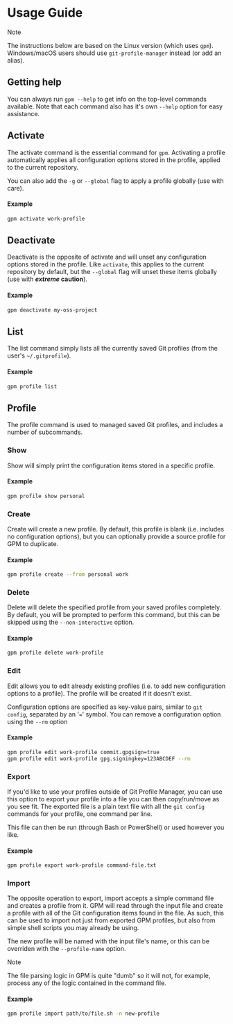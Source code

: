 # Usage Guide

> [!NOTE]
> The instructions below are based on the Linux version (which uses `gpm`).
> Windows/macOS users should use `git-profile-manager` instead (or add an alias).

## Getting help

You can always run `gpm --help` to get info on the top-level commands available. Note that each command also has it's own `--help` option for easy assistance.

## Activate

The activate command is the essential command for `gpm`. Activating a profile automatically applies all configuration options stored in the profile, applied to the current repository.

You can also add the `-g` or `--global` flag to apply a profile globally (use with care).

#### Example

```bash
gpm activate work-profile
```

## Deactivate

Deactivate is the opposite of activate and will unset any configuration options stored in the profile. Like `activate`, this applies to the current repository by default, but the `--global` flag will unset these items globally (use with ***extreme* caution**).

#### Example

```bash
gpm deactivate my-oss-project
```

## List

The list command simply lists all the currently saved Git profiles (from the user's `~/.gitprofile`).

#### Example

```bash
gpm profile list
```

## Profile

The profile command is used to managed saved Git profiles, and includes a number of subcommands.

### Show

Show will simply print the configuration items stored in a specific profile.

#### Example

```bash
gpm profile show personal
```

### Create

Create will create a new profile. By default, this profile is blank (i.e. includes no configuration options), but you can optionally provide a source profile for GPM to duplicate.

#### Example

```bash
gpm profile create --from personal work
```

### Delete

Delete will delete the specified profile from your saved profiles completely. By default, you will be prompted to perform this command, but this can be skipped using the `--non-interactive` option.

#### Example

```bash
gpm profile delete work-profile
```

### Edit

Edit allows you to edit already existing profiles (i.e. to add new configuration options to a profile). The profile will be created if it doesn't exist.

Configuration options are specified as key-value pairs, similar to `git config`, separated by an '`=`' symbol. You can remove a configuration option using the `--rm` option

#### Example

```bash
gpm profile edit work-profile commit.gpgsign=true
gpm profile edit work-profile gpg.signingkey=123ABCDEF --rm
```

### Export

If you'd like to use your profiles outside of Git Profile Manager, you can use this option to export your profile into a file you can then copy/run/move as you see fit. The exported file is a plain text file with all the `git config` commands for your profile, one command per line.

This file can then be run (through Bash or PowerShell) or used however you like.

#### Example

```bash
gpm profile export work-profile command-file.txt
```

### Import

The opposite operation to export, import accepts a simple command file and creates a profile from it. GPM will read through the input file and create a profile with all of the Git configuration items found in the file. As such, this can be used to import not just from exported GPM profiles, but also from simple shell scripts you may already be using.

The new profile will be named with the input file's name, or this can be overriden with the `--profile-name` option.

> [!NOTE]
> The file parsing logic in GPM is quite "dumb" so it will not, for example, process any of the logic contained in the command file.

#### Example

```bash
gpm profile import path/to/file.sh -n new-profile
```